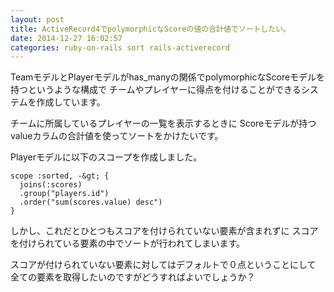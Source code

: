 ```yaml
---
layout: post
title: ActiveRecord4でpolymorphicなScoreの値の合計値でソートしたい。
date: 2014-12-27 16:02:57
categories: ruby-on-rails sort rails-activerecord
---
```

<p>TeamモデルとPlayerモデルがhas_manyの関係でpolymorphicなScoreモデルを持つというような構成で 
チームやプレイヤーに得点を付けることができるシステムを作成しています。 </p>

<p>チームに所属しているプレイヤーの一覧を表示するときに 
Scoreモデルが持つvalueカラムの合計値を使ってソートをかけたいです。 </p>

<p>Playerモデルに以下のスコープを作成しました。 </p>

```
scope :sorted, -&gt; {
  joins(:scores)
  .group("players.id")
  .order("sum(scores.value) desc")
}
```

<p>しかし、これだとひとつもスコアを付けられていない要素が含まれずに 
スコアを付けられている要素の中でソートが行われてしまいます。 </p>

<p>スコアが付けられていない要素に対してはデフォルトで０点ということにして 
全ての要素を取得したいのですがどうすればよいでしょうか？ </p>
